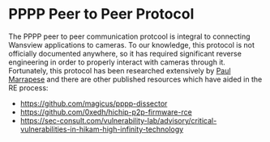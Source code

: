# PPPP Peer to Peer Protocol
The PPPP peer to peer communication protcool is integral to connecting Wansview applications to cameras. To our knowledge, this protocol is not officially documented anywhere, so it has required significant reverse engineering 
in order to properly interact with cameras through it. Fortunately, this protocol has been researched extensively by [Paul Marrapese](https://hacked.camera/) and there are other published resources which have aided in the RE process:
- https://github.com/magicus/pppp-dissector
- https://github.com/0xedh/hichip-p2p-firmware-rce
- https://sec-consult.com/vulnerability-lab/advisory/critical-vulnerabilities-in-hikam-high-infinity-technology
